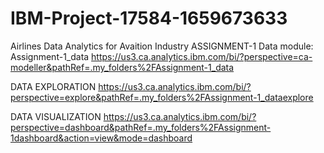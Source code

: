 # IBM-Project-17584-1659673633
Airlines Data Analytics for Avaition Industry
ASSIGNMENT-1
Data module: Assignment-1_data
https://us3.ca.analytics.ibm.com/bi/?perspective=ca-modeller&pathRef=.my_folders%2FAssignment-1_data

DATA EXPLORATION
https://us3.ca.analytics.ibm.com/bi/?perspective=explore&pathRef=.my_folders%2FAssignment-1_dataexplore

DATA VISUALIZATION
https://us3.ca.analytics.ibm.com/bi/?perspective=dashboard&pathRef=.my_folders%2FAssignment-1dashboard&action=view&mode=dashboard
